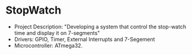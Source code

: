# StopWatch
- Project Description:
"Developing a system that control the stop-watch time and display it on 7-segments"
- Drivers: GPIO, Timer, External Interrupts and 7-Segement
-  Microcontroller: ATmega32.
